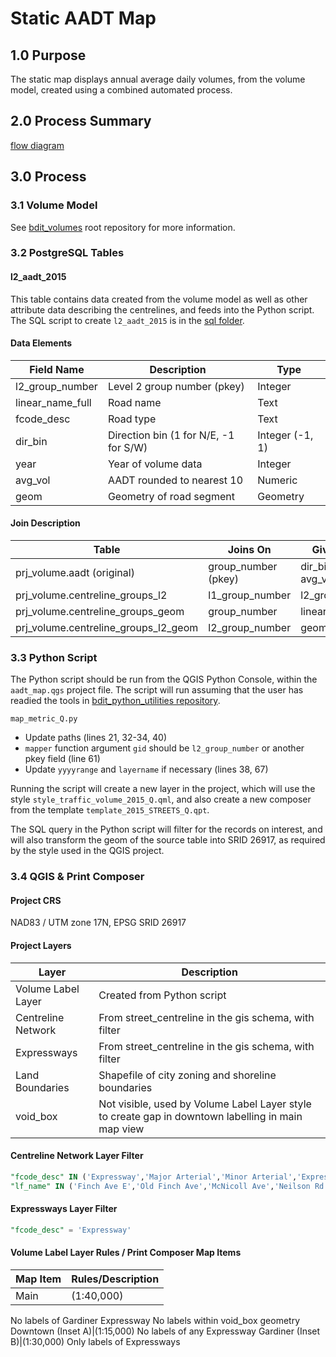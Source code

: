 # Static AADT Map

## 1.0 Purpose
The static map displays annual average daily volumes, from the volume model, created using a combined automated process.

## 2.0 Process Summary
[flow diagram]()


## 3.0 Process
### 3.1 Volume Model
See [bdit_volumes](../readme.md) root repository for more information. 

### 3.2 PostgreSQL Tables
#### l2_aadt_2015
This table contains data created from the volume model as well as other attribute data describing the centrelines, and feeds into the Python script. The SQL script to create `l2_aadt_2015` is in the [sql folder](sql/).

#### Data Elements
Field Name|Description|Type
----------|-----------|----
l2_group_number|Level 2 group number (pkey)|Integer
linear_name_full|Road name|Text
fcode_desc|Road type|Text
dir_bin|Direction bin (1 for N/E, -1 for S/W)|Integer (-1, 1)
year|Year of volume data|Integer
avg_vol|AADT rounded to nearest 10|Numeric
geom|Geometry of road segment|Geometry

#### Join Description
Table|Joins On|Gives Fields
-----|--------|------------
prj_volume.aadt (original)|group_number (pkey)|dir_bin, year, avg_vol
prj_volume.centreline_groups_l2|l1_group_number|l2_group_number
prj_volume.centreline_groups_geom|group_number|linear_name_full
prj_volume.centreline_groups_l2_geom|l2_group_number|geom

### 3.3 Python Script
The Python script should be run from the QGIS Python Console, within the `aadt_map.qgs` project file. The script will run assuming that the user has readied the tools in [bdit_python_utilities repository](https://github.com/CityofToronto/bdit_python_utilities). 

`map_metric_Q.py`
 - Update paths (lines 21, 32-34, 40)
 - `mapper` function argument `gid` should be `l2_group_number` or another pkey field (line 61)
 - Update `yyyyrange` and `layername` if necessary (lines 38, 67)

Running the script will create a new layer in the project, which will use the style `style_traffic_volume_2015_Q.qml`, and also create a new composer from the template `template_2015_STREETS_Q.qpt`. 

The SQL query in the Python script will filter for the records on interest, and will also transform the geom of the source table into SRID 26917, as required by the style used in the QGIS project. 


### 3.4 QGIS & Print Composer
#### Project CRS
NAD83 / UTM zone 17N, EPSG SRID 26917

#### Project Layers
Layer|Description
-----|-----------
Volume Label Layer|Created from Python script
Centreline Network|From street_centreline in the gis schema, with filter
Expressways|From street_centreline in the gis schema, with filter
Land Boundaries|Shapefile of city zoning and shoreline boundaries
void_box|Not visible, used by Volume Label Layer style to create gap in downtown labelling in main map view

#### Centreline Network Layer Filter
```SQL
"fcode_desc" IN ('Expressway','Major Arterial','Minor Arterial','Expressway Ramp') OR
"lf_name" IN ('Finch Ave E','Old Finch Ave','McNicoll Ave','Neilson Rd','Morningside Ave','Staines Rd','Sewell''s Rd','Meadowvale Rd','Plug Hat Rd','Beare Rd','Reesor Rd')
```

#### Expressways Layer Filter
```SQL
"fcode_desc" = 'Expressway'
```

#### Volume Label Layer Rules / Print Composer Map Items
Map Item|Rules/Description
--------|-----------------
Main|(1:40,000)
No labels of Gardiner Expressway
No labels within void_box geometry
Downtown (Inset A)|(1:15,000)
No labels of any Expressway
Gardiner (Inset B)|(1:30,000)
Only labels of Expressways

